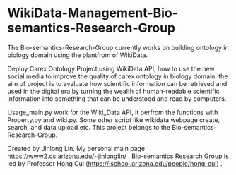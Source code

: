 # WikiData-Management-Bio-semantics-Research-Group

The Bio-semantics-Research-Group currently works on building ontology in biology domain using the plantfrom of WikiData.

Deploy Carex Ontology Project using WikiData API, how to use the new social media to improve the quality of carex ontology in biology domain. the aim of project is to evaluate how scientific information can be retrieved and used in the digital era by turning the wealth of human-readable scientific information into something that can be understood and read by computers.

Usage_main.py work for the Wiki_Data API, it perfrom the functions with Property.py and wiki.py. Some other script like wikidata webpage create, search, and data upload etc.  This project belongs to the Bio-semantics-Research-Group.


Created by Jinlong Lin. My personal main page https://www2.cs.arizona.edu/~jinlonglin/ .
Bio-semantics Research Group is led by Professor Hong Cui (https://ischool.arizona.edu/people/hong-cui) .
